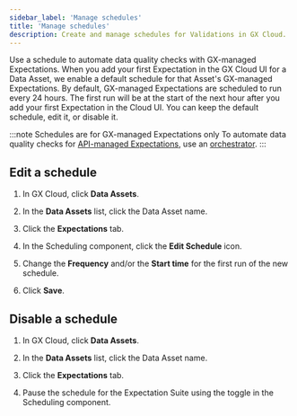 ```yaml
---
sidebar_label: 'Manage schedules'
title: 'Manage schedules'
description: Create and manage schedules for Validations in GX Cloud.
---
```


Use a schedule to automate data quality checks with GX-managed Expectations. When you add your first Expectation in the GX Cloud UI for a Data Asset, we enable a default schedule for that Asset's GX-managed Expectations. By default, GX-managed Expectations are scheduled to run every 24 hours. The first run will be at the start of the next hour after you add your first Expectation in the Cloud UI. You can keep the default schedule, edit it, or disable it.

:::note Schedules are for GX-managed Expectations only
To automate data quality checks for [API-managed Expectations](/cloud/expectations/manage_expectation.md#gx-managed-vs-api-managed-expectations), use an [orchestrator](/cloud/connect/connect_airflow.md).
:::


## Edit a schedule

1. In GX Cloud, click **Data Assets**.

2. In the **Data Assets** list, click the Data Asset name.

3. Click the **Expectations** tab.

4. In the Scheduling component, click the **Edit Schedule** icon.

5. Change the **Frequency** and/or the **Start time** for the first run of the new schedule.

5. Click **Save**.

## Disable a schedule

1. In GX Cloud, click **Data Assets**.

2. In the **Data Assets** list, click the Data Asset name.

3. Click the **Expectations** tab.

4. Pause the schedule for the Expectation Suite using the toggle in the Scheduling component.